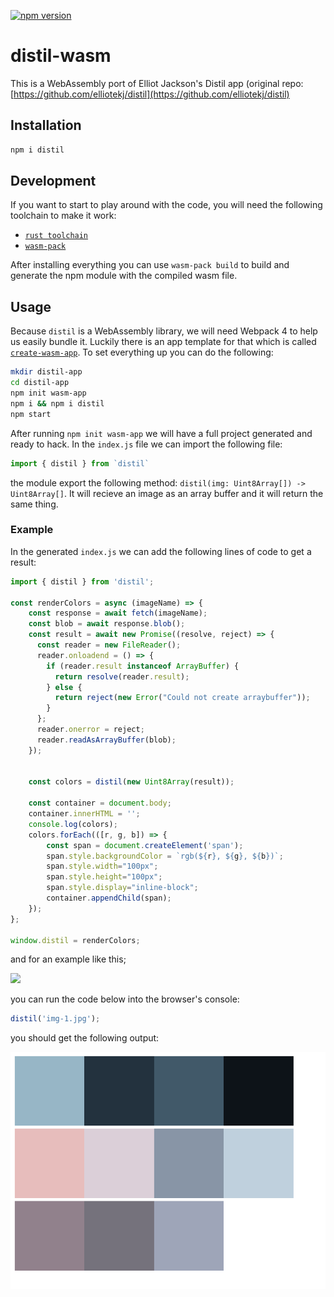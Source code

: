 [![npm version](https://badge.fury.io/js/distil.svg)](https://badge.fury.io/js/distil)

# distil-wasm
This is a WebAssembly port of Elliot Jackson's Distil app (original repo: [https://github.com/elliotekj/distil](https://github.com/elliotekj/distil)

## Installation

```bash
npm i distil
```

## Development

If you want to start to play around with the code, you will need the following toolchain to make it work:

- [`rust toolchain`](https://rustwasm.github.io/book/game-of-life/setup.html)
- [`wasm-pack`](https://github.com/rustwasm/wasm-pack)

After installing everything you can use `wasm-pack build` to build and generate the npm module with the compiled wasm file.


## Usage

Because `distil` is a WebAssembly library, we will need Webpack 4 to help us easily bundle it. Luckily there is an app template for that which is called [`create-wasm-app`](https://github.com/rustwasm/create-wasm-app). To set everything up you can do the following:

```bash
mkdir distil-app
cd distil-app
npm init wasm-app
npm i && npm i distil
npm start
```

After running `npm init wasm-app` we will have a full project generated and ready to hack. In the `index.js` file we can import the following file:

```javascript
import { distil } from `distil`
```

the module export the following method: `distil(img: Uint8Array[]) -> Uint8Array[]`. It will recieve an image as an array buffer and it will return the same thing.

### Example
In the generated `index.js` we can add the following lines of code to get a result:

```javascript
import { distil } from 'distil';

const renderColors = async (imageName) => {
	const response = await fetch(imageName);
	const blob = await response.blob();
	const result = await new Promise((resolve, reject) => {
	  const reader = new FileReader();
	  reader.onloadend = () => {
	    if (reader.result instanceof ArrayBuffer) {
	      return resolve(reader.result);
	    } else {
	      return reject(new Error("Could not create arraybuffer"));
	    }
	  };
	  reader.onerror = reject;
	  reader.readAsArrayBuffer(blob);
	});

		
	const colors = distil(new Uint8Array(result));

	const container = document.body;
	container.innerHTML = '';
	console.log(colors);
	colors.forEach(([r, g, b]) => {
		const span = document.createElement('span');
		span.style.backgroundColor = `rgb(${r}, ${g}, ${b})`;
		span.style.width="100px";
		span.style.height="100px";
		span.style.display="inline-block";
		container.appendChild(span);
	});
};

window.distil = renderColors;

```

and for an example like this;

![](./images/img-1.jpg?raw=true)

you can run the code below into the browser's console:

```javascript
distil('img-1.jpg');
```

you should get the following output:

![](./images/colors.png?raw=true)

